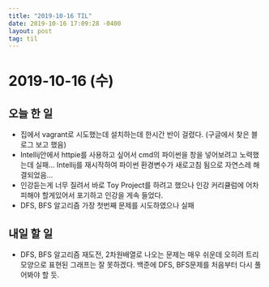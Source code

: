 ```yaml
---
title: "2019-10-16 TIL"
date: 2019-10-16 17:09:28 -0400
layout: post
tag: til
---
```


# 2019-10-16 (수)
## 오늘 한 일
- 집에서 vagrant로 시도했는데 설치하는데 한시간 반이 걸렸다. (구글에서 찾은 블로그 보고 했음) 
- Intellij안에서 httpie를 사용하고 싶어서 cmd의 파이썬을 창을 넣어보려고 노력했는데 실패... Intellij를 재시작하여 파이썬 환경변수가 새로고침 됨으로 자연스레 해결되었음...
- 인강듣는게 너무 질려서 바로 Toy Project를 하려고 했으나 인강 커리큘럼에 어차피해야 할게있어서 포기하고 인강을 게속 들었다.
- DFS, BFS 알고리즘 가장 첫번째 문제를 시도하였으나 실패


## 내일 할 일
- DFS, BFS 알고리즘 재도전, 2차원배열로 나오는 문제는 매우 쉬운데 오히려 트리 모양으로 표현된 그래프는 잘 못하겠다. 백준에 DFS, BFS문제를 처음부터 다시 풀어봐야 할 듯.
